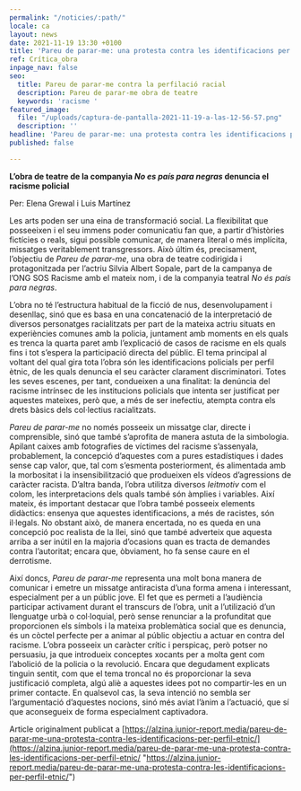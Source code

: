 ```yaml
---
permalink: "/noticies/:path/"
locale: ca
layout: news
date: 2021-11-19 13:30 +0100
title: 'Pareu de parar-me: una protesta contra les identificacions per perfil ètnic'
ref: Crítica_obra
inpage_nav: false
seo:
  title: Pareu de parar-me contra la perfilació racial
  description: Pareu de parar-me obra de teatre
  keywords: 'racisme '
featured_image:
  file: "/uploads/captura-de-pantalla-2021-11-19-a-las-12-56-57.png"
  description: ''
headline: 'Pareu de parar-me: una protesta contra les identificacions per perfil ètnic'
published: false

---
```

**L’obra de teatre de la companyia _No es país para negras_ denuncia el racisme policial**

Per: Elena Grewal i Luis Martínez

Les arts poden ser una eina de transformació social. La flexibilitat que posseeixen i el seu immens poder comunicatiu fan que, a partir d’històries fictícies o reals, sigui possible comunicar, de manera literal o més implícita, missatges veritablement transgressors. Això últim és, precisament, l’objectiu de _Pareu de parar-me_, una obra de teatre codirigida i protagonitzada per l’actriu Silvia Albert Sopale, part de la campanya de l’ONG SOS Racisme amb el mateix nom, i de la companyia teatral _No és país para negras_.

L’obra no té l’estructura habitual de la ficció de nus, desenvolupament i desenllaç, sinó que es basa en una concatenació de la interpretació de diversos personatges racialitzats per part de la mateixa actriu situats en experiències comunes amb la policia, juntament amb moments en els quals es trenca la quarta paret amb l’explicació de casos de racisme en els quals fins i tot s’espera la participació directa del públic. El tema principal al voltant del qual gira tota l’obra són les identificacions policials per perfil ètnic, de les quals denuncia el seu caràcter clarament discriminatori. Totes les seves escenes, per tant, condueixen a una finalitat: la denúncia del racisme intrínsec de les institucions policials que intenta ser justificat per aquestes mateixes, però que, a més de ser inefectiu, atempta contra els drets bàsics dels col·lectius racialitzats.

_Pareu de parar-me_ no només posseeix un missatge clar, directe i comprensible, sinó que també s’aprofita de manera astuta de la simbologia. Apilant caixes amb fotografies de víctimes del racisme s’assenyala, probablement, la concepció d’aquestes com a pures estadístiques i dades sense cap valor, que, tal com s’esmenta posteriorment, és alimentada amb la morbositat i la insensibilització que produeixen els vídeos d’agressions de caràcter racista. D’altra banda, l’obra utilitza diversos _leitmotiv_ com el colom, les interpretacions dels quals també són àmplies i variables. Així mateix, és important destacar que l’obra també posseeix elements didàctics: ensenya que aquestes identificacions, a més de racistes, són il·legals. No obstant això, de manera encertada, no es queda en una concepció poc realista de la llei, sinó que també adverteix que aquesta arriba a ser inútil en la majoria d’ocasions quan es tracta de demandes contra l’autoritat; encara que, òbviament, ho fa sense caure en el derrotisme.

Així doncs, _Pareu de parar-me_ representa una molt bona manera de comunicar i emetre un missatge antiracista d’una forma amena i interessant, especialment per a un públic jove. El fet que es permeti a l’audiència participar activament durant el transcurs de l’obra, unit a l’utilizació d’un llenguatge urbà o col·loquial, però sense renunciar a la profunditat que proporcionen els símbols i la mateixa problemàtica social que es denuncia, és un còctel perfecte per a animar al públic objectiu a actuar en contra del racisme. L’obra posseeix un caràcter crític i perspicaç, però potser no persuasiu, ja que introdueix conceptes xocants per a molta gent com l’abolició de la policia o la revolució. Encara que degudament explicats tinguin sentit, com que el tema troncal no és proporcionar la seva justificació completa, algú aliè a aquestes idees pot no compartir-les en un primer contacte. En qualsevol cas, la seva intenció no sembla ser l’argumentació d’aquestes nocions, sinó més aviat l’ànim a l’actuació, que sí que aconsegueix de forma especialment captivadora.

Article originalment publicat a [https://alzina.junior-report.media/pareu-de-parar-me-una-protesta-contra-les-identificacions-per-perfil-etnic/](https://alzina.junior-report.media/pareu-de-parar-me-una-protesta-contra-les-identificacions-per-perfil-etnic/ "https://alzina.junior-report.media/pareu-de-parar-me-una-protesta-contra-les-identificacions-per-perfil-etnic/")